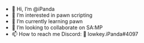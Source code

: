 - 👋 Hi, I’m @iPanda
- 👀 I’m interested in pawn scripting
- 🌱 I’m currently learning pawn
- 💞️ I’m looking to collaborate on SA:MP
- 📫 How to reach me Discord: 🐧 lowkey.iPanda#4097

